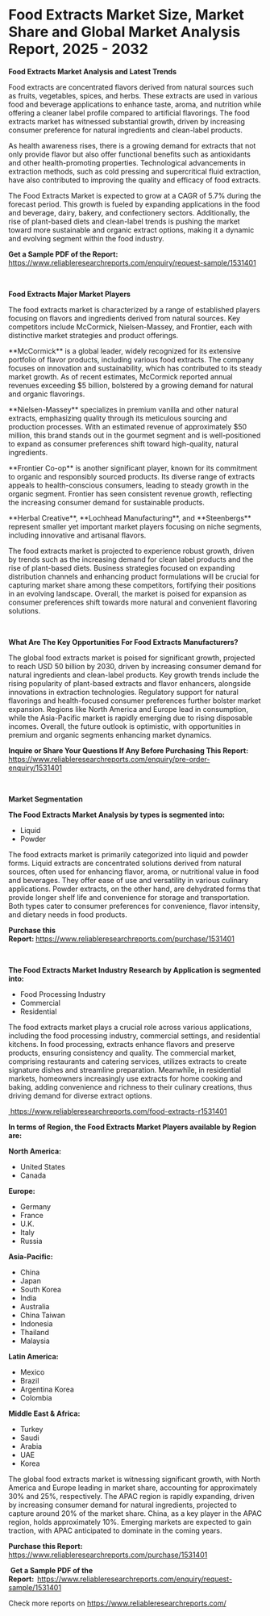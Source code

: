 <p><h1>Food Extracts Market Size, Market Share and Global Market Analysis Report, 2025 - 2032</h1></p><p><strong>Food Extracts Market Analysis and Latest Trends</strong></p>
<p><p>Food extracts are concentrated flavors derived from natural sources such as fruits, vegetables, spices, and herbs. These extracts are used in various food and beverage applications to enhance taste, aroma, and nutrition while offering a cleaner label profile compared to artificial flavorings. The food extracts market has witnessed substantial growth, driven by increasing consumer preference for natural ingredients and clean-label products. </p><p>As health awareness rises, there is a growing demand for extracts that not only provide flavor but also offer functional benefits such as antioxidants and other health-promoting properties. Technological advancements in extraction methods, such as cold pressing and supercritical fluid extraction, have also contributed to improving the quality and efficacy of food extracts. </p><p>The Food Extracts Market is expected to grow at a CAGR of 5.7% during the forecast period. This growth is fueled by expanding applications in the food and beverage, dairy, bakery, and confectionery sectors. Additionally, the rise of plant-based diets and clean-label trends is pushing the market toward more sustainable and organic extract options, making it a dynamic and evolving segment within the food industry.</p></p>
<p><strong>Get a Sample PDF of the Report:&nbsp;</strong> <a href="https://www.reliableresearchreports.com/enquiry/request-sample/1531401?utm_campaign=3027&utm_medium=2&utm_source=Github&utm_content=ia&utm_term=07042025&utm_id=food-extracts">https://www.reliableresearchreports.com/enquiry/request-sample/1531401</a></p>
<p>&nbsp;</p>
<p><strong>Food Extracts Major Market Players</strong></p>
<p><p>The food extracts market is characterized by a range of established players focusing on flavors and ingredients derived from natural sources. Key competitors include McCormick, Nielsen-Massey, and Frontier, each with distinctive market strategies and product offerings.</p><p>**McCormick** is a global leader, widely recognized for its extensive portfolio of flavor products, including various food extracts. The company focuses on innovation and sustainability, which has contributed to its steady market growth. As of recent estimates, McCormick reported annual revenues exceeding $5 billion, bolstered by a growing demand for natural and organic flavorings.</p><p>**Nielsen-Massey** specializes in premium vanilla and other natural extracts, emphasizing quality through its meticulous sourcing and production processes. With an estimated revenue of approximately $50 million, this brand stands out in the gourmet segment and is well-positioned to expand as consumer preferences shift toward high-quality, natural ingredients.</p><p>**Frontier Co-op** is another significant player, known for its commitment to organic and responsibly sourced products. Its diverse range of extracts appeals to health-conscious consumers, leading to steady growth in the organic segment. Frontier has seen consistent revenue growth, reflecting the increasing consumer demand for sustainable products.</p><p>**Herbal Creative**, **Lochhead Manufacturing**, and **Steenbergs** represent smaller yet important market players focusing on niche segments, including innovative and artisanal flavors.</p><p>The food extracts market is projected to experience robust growth, driven by trends such as the increasing demand for clean label products and the rise of plant-based diets. Business strategies focused on expanding distribution channels and enhancing product formulations will be crucial for capturing market share among these competitors, fortifying their positions in an evolving landscape. Overall, the market is poised for expansion as consumer preferences shift towards more natural and convenient flavoring solutions.</p></p>
<p>&nbsp;</p>
<p><strong>What Are The Key Opportunities For Food Extracts Manufacturers?</strong></p>
<p><p>The global food extracts market is poised for significant growth, projected to reach USD 50 billion by 2030, driven by increasing consumer demand for natural ingredients and clean-label products. Key growth trends include the rising popularity of plant-based extracts and flavor enhancers, alongside innovations in extraction technologies. Regulatory support for natural flavorings and health-focused consumer preferences further bolster market expansion. Regions like North America and Europe lead in consumption, while the Asia-Pacific market is rapidly emerging due to rising disposable incomes. Overall, the future outlook is optimistic, with opportunities in premium and organic segments enhancing market dynamics.</p></p>
<p><strong>Inquire or Share Your Questions If Any Before Purchasing This Report:</strong> <a href="https://www.reliableresearchreports.com/enquiry/pre-order-enquiry/1531401?utm_campaign=3027&utm_medium=2&utm_source=Github&utm_content=ia&utm_term=07042025&utm_id=food-extracts">https://www.reliableresearchreports.com/enquiry/pre-order-enquiry/1531401</a></p>
<p>&nbsp;</p>
<p><strong>Market Segmentation</strong></p>
<p><strong>The Food Extracts Market Analysis by types is segmented into:</strong></p>
<p><ul><li>Liquid</li><li>Powder</li></ul></p>
<p><p>The food extracts market is primarily categorized into liquid and powder forms. Liquid extracts are concentrated solutions derived from natural sources, often used for enhancing flavor, aroma, or nutritional value in food and beverages. They offer ease of use and versatility in various culinary applications. Powder extracts, on the other hand, are dehydrated forms that provide longer shelf life and convenience for storage and transportation. Both types cater to consumer preferences for convenience, flavor intensity, and dietary needs in food products.</p></p>
<p><strong>Purchase this Report:&nbsp;</strong><a href="https://www.reliableresearchreports.com/purchase/1531401?utm_campaign=3027&utm_medium=2&utm_source=Github&utm_content=ia&utm_term=07042025&utm_id=food-extracts">https://www.reliableresearchreports.com/purchase/1531401</a></p>
<p>&nbsp;</p>
<p><strong>The Food Extracts Market Industry Research by Application is segmented into:</strong></p>
<p><ul><li>Food Processing Industry</li><li>Commercial</li><li>Residential</li></ul></p>
<p><p>The food extracts market plays a crucial role across various applications, including the food processing industry, commercial settings, and residential kitchens. In food processing, extracts enhance flavors and preserve products, ensuring consistency and quality. The commercial market, comprising restaurants and catering services, utilizes extracts to create signature dishes and streamline preparation. Meanwhile, in residential markets, homeowners increasingly use extracts for home cooking and baking, adding convenience and richness to their culinary creations, thus driving demand for diverse extract options.</p></p>
<p><a href="https://www.reliableresearchreports.com/food-extracts-r1531401?utm_campaign=3027&utm_medium=2&utm_source=Github&utm_content=ia&utm_term=07042025&utm_id=food-extracts">&nbsp;https://www.reliableresearchreports.com/food-extracts-r1531401</a></p>
<p><strong>In terms of Region, the Food Extracts Market Players available by Region are:</strong></p>
<p>
    <p> <strong> North America: </strong>
        <ul>
            <li>United States</li>
            <li>Canada</li>
        </ul>
        </p> 
    <p> <strong> Europe: </strong>
        <ul>
            <li>Germany</li>
            <li>France</li>
            <li>U.K.</li>
            <li>Italy</li>
            <li>Russia</li>
        </ul>
        </p> 
    <p> <strong> Asia-Pacific: </strong>
        <ul>
            <li>China</li>
            <li>Japan</li>
            <li>South Korea</li>
            <li>India</li>
            <li>Australia</li>
            <li>China Taiwan</li>
            <li>Indonesia</li>
            <li>Thailand</li>
            <li>Malaysia</li>
        </ul>
        </p> 
    <p> <strong> Latin America: </strong>
        <ul>
            <li>Mexico</li>
            <li>Brazil</li>
            <li>Argentina Korea</li>
            <li>Colombia</li>
        </ul>
        </p> 
    <p> <strong> Middle East & Africa: </strong>
        <ul>
            <li>Turkey</li>
            <li>Saudi</li>
            <li>Arabia</li>
            <li>UAE</li>
            <li>Korea</li>
        </ul>
    </p>
    </p>
<p><p>The global food extracts market is witnessing significant growth, with North America and Europe leading in market share, accounting for approximately 30% and 25%, respectively. The APAC region is rapidly expanding, driven by increasing consumer demand for natural ingredients, projected to capture around 20% of the market share. China, as a key player in the APAC region, holds approximately 10%. Emerging markets are expected to gain traction, with APAC anticipated to dominate in the coming years.</p></p>
<p><strong>Purchase this Report: </strong><a href="https://www.reliableresearchreports.com/purchase/1531401?utm_campaign=3027&utm_medium=2&utm_source=Github&utm_content=ia&utm_term=07042025&utm_id=food-extracts">https://www.reliableresearchreports.com/purchase/1531401</a></p>
<p>&nbsp;<strong>Get a Sample PDF of the Report:&nbsp;&nbsp;</strong><a href="https://www.reliableresearchreports.com/enquiry/request-sample/1531401?utm_campaign=3027&utm_medium=2&utm_source=Github&utm_content=ia&utm_term=07042025&utm_id=food-extracts">https://www.reliableresearchreports.com/enquiry/request-sample/1531401</a></p>
<p><strong></strong></p>
<p>Check more reports on <a href="https://www.reliableresearchreports.com/?utm_campaign=3027&utm_medium=2&utm_source=Github&utm_content=ia&utm_term=07042025&utm_id=food-extracts">https://www.reliableresearchreports.com/</a></p>